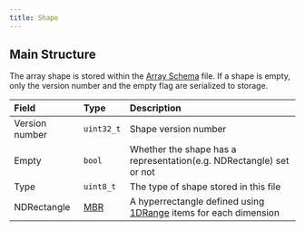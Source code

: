 ```yaml
---
title: Shape
---
```


## Main Structure

The array shape is stored within the [Array Schema](./array_schema.md#array-schema-file)
file. If a shape is empty, only the version number and the empty flag are serialized to storage.

| **Field** | **Type** | **Description** |
| :--- | :--- | :--- |
| Version number | `uint32_t` | Shape version number |
| Empty | `bool` | Whether the shape has a representation(e.g. NDRectangle) set or not |
| Type | `uint8_t` | The type of shape stored in this file |
| NDRectangle | [MBR](./fragment.md#mbr) | A hyperrectangle defined using [1DRange](./fragment.md#mbr) items for each dimension |

